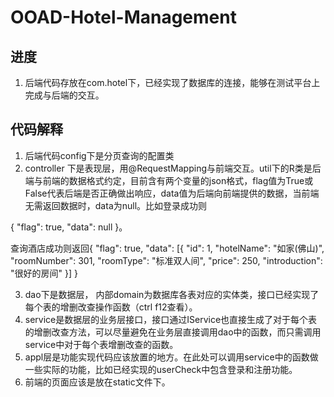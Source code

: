 # OOAD-Hotel-Management

## 进度
1. 后端代码存放在com.hotel下，已经实现了数据库的连接，能够在测试平台上完成与后端的交互。

## 代码解释
1. 后端代码config下是分页查询的配置类
2. controller 下是表现层，用@RequestMapping与前端交互。util下的R类是后端与前端的数据格式约定，目前含有两个变量的json格式，flag值为True或False代表后端是否正确做出响应，data值为后端向前端提供的数据，当前端无需返回数据时，data为null。比如登录成功则

{
    "flag": true,
    "data": null
}。

查询酒店成功则返回{
    "flag": true,
    "data": [{
        "id": 1,
        "hotelName": "如家(佛山)",
        "roomNumber": 301,
        "roomType": "标准双人间",
        "price": 250,
        "introduction": "很好的房间"
    }]
}

3. dao下是数据层， 内部domain为数据库各表对应的实体类，接口已经实现了每个表的增删改查操作函数（ctrl f12查看）。
4. service是数据层的业务层接口，接口通过IService也直接生成了对于每个表的增删改查方法，可以尽量避免在业务层直接调用dao中的函数，而只需调用service中对于每个表增删改查的函数。
5. appl层是功能实现代码应该放置的地方。在此处可以调用service中的函数做一些实际的功能，比如已经实现的userCheck中包含登录和注册功能。
6. 前端的页面应该是放在static文件下。

